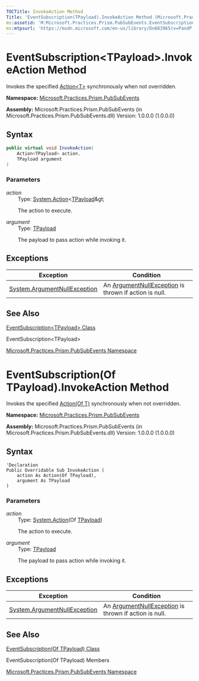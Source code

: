 ```yaml
---
TOCTitle: InvokeAction Method
Title: 'EventSubscription(TPayload).InvokeAction Method (Microsoft.Practices.Prism.PubSubEvents)'
ms:assetid: 'M:Microsoft.Practices.Prism.PubSubEvents.EventSubscription\`1.InvokeAction(System.Action{\`0},\`0)'
ms:mtpsurl: 'https://msdn.microsoft.com/en-us/library/Dn683965(v=PandP.50)'
---
```


# EventSubscription&lt;TPayload&gt;.InvokeAction Method

Invokes the specified [Action&lt;T&gt;](http://msdn.microsoft.com/en-us/library/018hxwa8) synchronously when not overridden.

**Namespace:** [Microsoft.Practices.Prism.PubSubEvents](https://msdn.microsoft.com/en-us/library/microsoft.practices.prism.pubsubevents(v=pandp.50))

**Assembly:** Microsoft.Practices.Prism.PubSubEvents (in Microsoft.Practices.Prism.PubSubEvents.dll) Version: 1.0.0.0 (1.0.0.0)

## Syntax

```C#
public virtual void InvokeAction(
	Action<TPayload> action,
	TPayload argument
)
```


### Parameters

*action*  
&nbsp;&nbsp;&nbsp;&nbsp;&nbsp;&nbsp;&nbsp;&nbsp;Type: [System.Action](http://msdn.microsoft.com/en-us/library/018hxwa8)&lt;[TPayload](https://msdn.microsoft.com/en-us/library/dn683956(v=pandp.50))&gt;

&nbsp;&nbsp;&nbsp;&nbsp;&nbsp;&nbsp;&nbsp;&nbsp;The action to execute.

*argument*  
&nbsp;&nbsp;&nbsp;&nbsp;&nbsp;&nbsp;&nbsp;&nbsp;Type: [TPayload](https://msdn.microsoft.com/en-us/library/dn683956(v=pandp.50))

&nbsp;&nbsp;&nbsp;&nbsp;&nbsp;&nbsp;&nbsp;&nbsp;The payload to pass action while invoking it.

## Exceptions

| Exception                                                                             | Condition                                                                                                  |
|---------------------------------------------------------------------------------------|------------------------------------------------------------------------------------------------------------|
| [System.ArgumentNullException](http://msdn.microsoft.com/en-us/library/27426hcy) | An [ArgumentNullException](http://msdn.microsoft.com/en-us/library/27426hcy) is thrown if action is null. |

## See Also

[EventSubscription&lt;TPayload&gt; Class](https://msdn.microsoft.com/en-us/library/dn683956(v=pandp.50))

EventSubscription&lt;TPayload&gt; 

[Microsoft.Practices.Prism.PubSubEvents Namespace](https://msdn.microsoft.com/en-us/library/microsoft.practices.prism.pubsubevents(v=pandp.50))

# EventSubscription(Of TPayload).InvokeAction Method 

Invokes the specified [Action(Of T)](http://msdn.microsoft.com/en-us/library/018hxwa8) synchronously when not overridden.

**Namespace:** [Microsoft.Practices.Prism.PubSubEvents](https://msdn.microsoft.com/en-us/library/microsoft.practices.prism.pubsubevents(v=pandp.50))

**Assembly:** Microsoft.Practices.Prism.PubSubEvents (in Microsoft.Practices.Prism.PubSubEvents.dll) Version: 1.0.0.0 (1.0.0.0)

## Syntax

```VB
'Declaration
Public Overridable Sub InvokeAction ( 
	action As Action(Of TPayload),
	argument As TPayload
)
```


### Parameters

*action*  
&nbsp;&nbsp;&nbsp;&nbsp;&nbsp;&nbsp;&nbsp;&nbsp;Type: [System.Action](http://msdn.microsoft.com/en-us/library/018hxwa8)(Of [TPayload](https://msdn.microsoft.com/en-us/library/dn683956(v=pandp.50)))

&nbsp;&nbsp;&nbsp;&nbsp;&nbsp;&nbsp;&nbsp;&nbsp;The action to execute.

*argument*  
&nbsp;&nbsp;&nbsp;&nbsp;&nbsp;&nbsp;&nbsp;&nbsp;Type: [TPayload](https://msdn.microsoft.com/en-us/library/dn683956(v=pandp.50))

&nbsp;&nbsp;&nbsp;&nbsp;&nbsp;&nbsp;&nbsp;&nbsp;The payload to pass action while invoking it.

## Exceptions

| Exception                                                                             | Condition                                                                                                  |
|---------------------------------------------------------------------------------------|------------------------------------------------------------------------------------------------------------|
| [System.ArgumentNullException](http://msdn.microsoft.com/en-us/library/27426hcy) | An [ArgumentNullException](http://msdn.microsoft.com/en-us/library/27426hcy) is thrown if action is null. |

## See Also

[EventSubscription(Of TPayload) Class](https://msdn.microsoft.com/en-us/library/dn683956(v=pandp.50))

EventSubscription(Of TPayload) Members

[Microsoft.Practices.Prism.PubSubEvents Namespace](https://msdn.microsoft.com/en-us/library/microsoft.practices.prism.pubsubevents(v=pandp.50))
